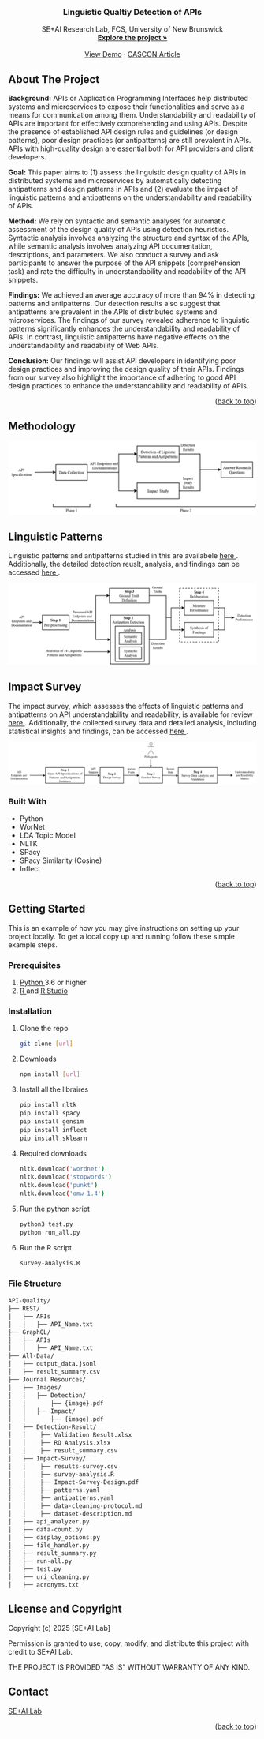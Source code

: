<a name="readme-top"></a>
<!--
*** Thanks for checking out the Best-README-Template. If you have a suggestion
*** that would make this better, please fork the repo and create a pull request
*** or simply open an issue with the tag "enhancement".
*** Don't forget to give the project a star!
*** Thanks again! Now go create something AMAZING! :D
-->



<!-- PROJECT SHIELDS -->
<!--
*** I'm using markdown "reference style" links for readability.
*** Reference links are enclosed in brackets [ ] instead of parentheses ( ).
*** See the bottom of this document for the declaration of the reference variables
*** for contributors-url, forks-url, etc. This is an optional, concise syntax you may use.
*** https://www.markdownguide.org/basic-syntax/#reference-style-links
-->



<!-- PROJECT LOGO -->
<br />
<div align="center">
  <h3 align="center">Linguistic Qualtiy Detection of APIs</h3>

  <p align="center">
    SE+AI Research Lab, FCS, University of New Brunswick
    <br />
    <a href=""><strong>Explore the project »</strong></a>
    <br />
    <br />
    <a href="https://github.com/othneildrew/Best-README-Template">View Demo</a>
    ·
    <a href="https://ieeexplore.ieee.org/abstract/document/10838121">CASCON Article</a>
  </p>
</div>






<!-- ABOUT THE PROJECT -->
## About The Project

**Background:** APIs or Application Programming Interfaces help distributed systems and microservices to expose their functionalities and serve as a means for communication among them. Understandability and readability of APIs are important for effectively comprehending and using APIs. Despite the presence of established API design rules and guidelines (or design patterns), poor design practices (or antipatterns) are still prevalent in APIs. APIs with high-quality design are essential both for API providers and client developers. 

**Goal:** This paper aims to (1) assess the linguistic design quality of APIs in distributed systems and microservices by automatically detecting antipatterns and design patterns in APIs and (2) evaluate the impact of linguistic patterns and antipatterns on the understandability and readability of APIs. 

**Method:** We rely on syntactic and semantic analyses for automatic assessment of the design quality of APIs using detection heuristics. Syntactic analysis involves analyzing the structure and syntax of the APIs, while semantic analysis involves analyzing API documentation, descriptions, and parameters. We also conduct a survey and ask participants to answer the purpose of the API snippets (comprehension task) and rate the difficulty in understandability and readability of the API snippets. 

**Findings:** We achieved an average accuracy of more than 94\% in detecting patterns and antipatterns. Our detection results also suggest that antipatterns are prevalent in the APIs of distributed systems and microservices. The findings of our survey revealed adherence to linguistic patterns significantly enhances the understandability and readability of APIs. In contrast, linguistic antipatterns have negative effects on the understandability and readability of Web APIs. 

**Conclusion:** Our findings will assist API developers in identifying poor design practices and improving the design quality of their APIs. Findings from our survey also highlight the importance of adhering to good API design practices to enhance the understandability and readability of APIs.


<p align="right">(<a href="#readme-top">back to top</a>)</p>


## Methodology

![overall-method](/Journal-Resources/Images/overall-method.jpg)

<!-- Patterns and Anti-Patterns -->
## Linguistic Patterns
Linguistic patterns and antipatterns studied in this are availabele <a href="/Journal-Resources/Detection-Heuristics/Linguistic-patterns-antiopatterns.pdf"> here </a>. Additionally, the detailed detection reuslt, analysis, and findings can be accessed <a href="/Journal-Resources/Detection/"> here </a>.


![detction-method](/Journal-Resources/Images/Detection/detection-method.jpg)



## Impact Survey
The impact survey, which assesses the effects of linguistic patterns and antipatterns on API understandability and readability, is available for review <a href="/Journal-Resources/Impact-Survey/Impact-Survey-Design.pdf"> here </a>. Additionally, the collected survey data and detailed analysis, including statistical insights and findings, can be accessed <a href="/Journal-Resources/Impact-Survey/"> here </a>.


![impact-study-method](/Journal-Resources/Images/Impact/impact-study.jpg)





### Built With



* Python
* WorNet
* LDA Topic Model
* NLTK
* SPacy
* SPacy Similarity (Cosine)
* Inflect

<p align="right">(<a href="#readme-top">back to top</a>)</p>



<!-- GETTING STARTED -->
## Getting Started

This is an example of how you may give instructions on setting up your project locally. To get a local copy up and running follow these simple example steps.



### Prerequisites
1. <a href="https://www.python.org/downloads/"> Python </a> 3.6 or higher
2. <a href="https://www.r-project.org/"> R </a> and <a href="https://posit.co/download/rstudio-desktop/"> R Studio </a>

### Installation

1. Clone the repo
   ```sh
   git clone [url] 
   ```
2. Downloads
   ```sh
   npm install [url]
   ```
3. Install all the libraires
   ```sh
   pip install nltk
   pip install spacy
   pip install gensim
   pip install inflect
   pip install sklearn
   ```
4. Required downloads
   ```sh
   nltk.download('wordnet')
   nltk.download('stopwords')
   nltk.download('punkt')
   nltk.download('omw-1.4')
5. Run the python script
   ```sh
   python3 test.py
   python run_all.py
   ```
6. Run the R script
   ```sh
   survey-analysis.R
   ```
  


### File Structure


```
API-Quality/
├── REST/
│   ├── APIs
│   │   ├── API_Name.txt
├── GraphQL/
│   ├── APIs
│   │   ├── API_Name.txt
├── All-Data/
│   ├── output_data.jsonl
│   ├── result_summary.csv
├── Journal Resources/
│   ├── Images/
│   │   ├── Detection/
│   │       ├── {image}.pdf
│   │   ├── Impact/
│   │       ├── {image}.pdf
│   ├── Detection-Result/
│   │    ├── Validation Result.xlsx
│   │    ├── RQ Analysis.xlsx
│   │    ├── result_summary.csv
│   ├── Impact-Survey/
│   │    ├── results-survey.csv
│   │    ├── survey-analysis.R
│   │    ├── Impact-Survey-Design.pdf
│   │    ├── patterns.yaml
│   │    ├── antipatterns.yaml
│   │    ├── data-cleaning-protocol.md
│   │    ├── dataset-description.md
│   ├── api_analyzer.py
│   ├── data-count.py
│   ├── display_options.py
│   ├── file_handler.py
│   ├── result_summary.py
│   ├── run-all.py
│   ├── test.py
│   ├── uri_cleaning.py
│   ├── acronyms.txt
```





<!-- LICENSE -->
## License and Copyright
Copyright (c) 2025 [SE+AI Lab]

Permission is granted to use, copy, modify, and distribute this project with credit to SE+AI Lab.

THE PROJECT IS PROVIDED "AS IS" WITHOUT WARRANTY OF ANY KIND.





<!-- CONTACT -->
## Contact

[SE+AI Lab](https://seai-researchlab.github.io/)
<p align="right">(<a href="#readme-top">back to top</a>)</p>






<!-- MARKDOWN LINKS & IMAGES -->
<!-- https://www.markdownguide.org/basic-syntax/#reference-style-links -->
[contributors-shield]: https://img.shields.io/github/contributors/othneildrew/Best-README-Template.svg?style=for-the-badge
[contributors-url]: https://github.com/othneildrew/Best-README-Template/graphs/contributors
[forks-shield]: https://img.shields.io/github/forks/othneildrew/Best-README-Template.svg?style=for-the-badge
[forks-url]: https://github.com/othneildrew/Best-README-Template/network/members
[stars-shield]: https://img.shields.io/github/stars/othneildrew/Best-README-Template.svg?style=for-the-badge
[stars-url]: https://github.com/othneildrew/Best-README-Template/stargazers
[issues-shield]: https://img.shields.io/github/issues/othneildrew/Best-README-Template.svg?style=for-the-badge
[issues-url]: https://github.com/othneildrew/Best-README-Template/issues
[license-shield]: https://img.shields.io/github/license/othneildrew/Best-README-Template.svg?style=for-the-badge
[license-url]: https://github.com/othneildrew/Best-README-Template/blob/master/LICENSE.txt
[linkedin-shield]: https://img.shields.io/badge/-LinkedIn-black.svg?style=for-the-badge&logo=linkedin&colorB=555
[linkedin-url]: https://linkedin.com/in/othneildrew
[product-screenshot]: images/screenshot.png
[Next.js]: https://img.shields.io/badge/next.js-000000?style=for-the-badge&logo=nextdotjs&logoColor=white
[Next-url]: https://nextjs.org/
[React.js]: https://img.shields.io/badge/React-20232A?style=for-the-badge&logo=react&logoColor=61DAFB
[React-url]: https://reactjs.org/
[Vue.js]: https://img.shields.io/badge/Vue.js-35495E?style=for-the-badge&logo=vuedotjs&logoColor=4FC08D
[Vue-url]: https://vuejs.org/
[Angular.io]: https://img.shields.io/badge/Angular-DD0031?style=for-the-badge&logo=angular&logoColor=white
[Angular-url]: https://angular.io/
[Svelte.dev]: https://img.shields.io/badge/Svelte-4A4A55?style=for-the-badge&logo=svelte&logoColor=FF3E00
[Svelte-url]: https://svelte.dev/
[Laravel.com]: https://img.shields.io/badge/Laravel-FF2D20?style=for-the-badge&logo=laravel&logoColor=white
[Laravel-url]: https://laravel.com
[Bootstrap.com]: https://img.shields.io/badge/Bootstrap-563D7C?style=for-the-badge&logo=bootstrap&logoColor=white
[Bootstrap-url]: https://getbootstrap.com
[JQuery.com]: https://img.shields.io/badge/jQuery-0769AD?style=for-the-badge&logo=jquery&logoColor=white
[JQuery-url]: https://jquery.com 
